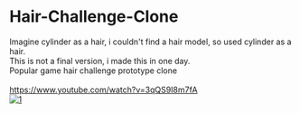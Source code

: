 # Hair-Challenge-Clone
Imagine cylinder as a hair, i couldn't find a hair model, so used cylinder as a hair.  <br />
This is not a final version, i made this in one day.  <br />
Popular game hair challenge prototype clone  <br />
  <br />
https://www.youtube.com/watch?v=3qQS9I8m7fA <br />
[![1](http://img.youtube.com/vi/3qQS9I8m7fA/0.jpg)](http://www.youtube.com/watch?v=3qQS9I8m7fA "1")
